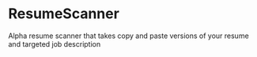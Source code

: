 # ResumeScanner
Alpha resume scanner that takes copy and paste versions of your resume and targeted job description
